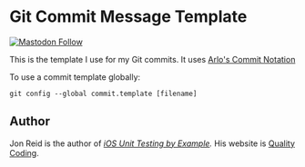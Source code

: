 # Git Commit Message Template

[![Mastodon Follow](https://img.shields.io/mastodon/follow/109765011064804734?domain=https%3A%2F%2Fiosdev.space
)](https://iosdev.space/@qcoding)

This is the template I use for my Git commits. It uses
[Arlo's Commit Notation](https://github.com/RefactoringCombos/ArlosCommitNotation)

To use a commit template globally:

    git config --global commit.template [filename]

## Author

Jon Reid is the author of _[iOS Unit Testing by Example](https://iosunittestingbyexample.com)._ His website is [Quality Coding](https://qualitycoding.org).
